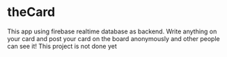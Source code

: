 # theCard

This app using firebase realtime database as backend.
Write anything on your card and post your card on the board anonymously and other people can see it!
This project is not done yet

